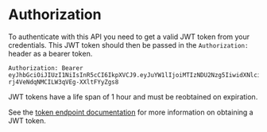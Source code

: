 # Authorization

To authenticate with this API you need to get a valid JWT token from your credentials.
This JWT token should then be passed in the `Authorization:` header as a bearer token.

```text
Authorization: Bearer eyJhbGciOiJIUzI1NiIsInR5cCI6IkpXVCJ9.eyJuYW1lIjoiMTIzNDU2Nzg5IiwidXNlciI6dHJ1ZSwiZXhwIjoxNjU0NzE1NjMzLCJpYXQiOjE2NTQ1NDI4MzMsImlzcyI6IlJ5a2VMYWJzIn0.j4TH9NhImar-rj4VeNdqNMCILW3qVEg-XXltFYyZgs8
```

JWT tokens have a life span of 1 hour and must be reobtained on expiration.

See the [token endpoint documentation](#tag/Token/paths/~1token/post) for
more information on obtaining a JWT token.

<!-- ReDoc-Inject: <security-definitions> -->
